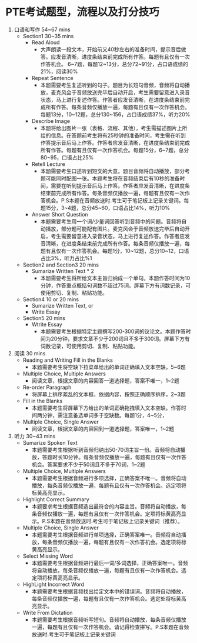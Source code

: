 # PTE考试题型，流程以及打分技巧

1. 口语和写作 54~67 mins
    - Section1 30~35 mins
        - Read Aloud
            - 大声朗读一段文本，开始前又40秒左右的准备时间，提示音后做答。应发音清晰，进度条结束前完成所有作答。每题有且仅有一次作答机会。
            6~7题，每题12~13分，总分72~91分，占口语成绩的21%，阅读30%
        - Repeat Sentence
            - 本题需要考生复述听到的句子。题目为长短句音频，音频将自动播放，麦克风会于音频放送完毕后自动开启，考生需要留意进入录音状态，马上进行复述作答。作答者应发音清晰，在进度条结束前完成所有作答。每条音频仅播放一遍，每题有且仅有一次作答机会。每题13分，10~12题，总分130~156，占口语成绩37%，听力20%
        - Describe Image
            -  本题将给出图片一张（表格、流程、其他），考生需描述图片上所给的信息。在答题前考生将有25秒钟的准备时间，考生需在听到作答提示音后马上作答。作答者应发音清晰，在进度条结束前完成所有作答。每题有且仅有一次作答机会。每题15分，6~7题，总分80~95，口语占比25%
        - Retell Lecture
            - 本题需要考生口述听到短文的大意。题目音频将自动播放，部分考题可能同时配图一张。本题考生将在音频结束后有10秒的准备时间，需要在听到提示音后马上作答。作答者应发音清晰，在进度条结束前完成所有作答。每条音频仅播放一遍，每题有且仅有一次作答机会。P.S本题在音频放送时.考生可于笔记板上记录关键词。每题15分，3~4题，总分45~60，口语占比14%，听力10%
        - Answer Short Question
            - 本题需要考生用一个词/少量词回答听到音频中的问题。音频将自动播放，部分题可能配有图片。麦克风会于音频放送完毕后自动开启，考生需要留意进入录音状态，马上进行复述作答。作答者应发音清晰，在进度条结束前完成所有作答。每条音频仅播放一遍，每题有且仅有一次作答机会。每题1分，10~12题，总分10~12，口语占比3%，听力占比%1
    - Section2 and Section3 20 mins
        - Sumarize Written Text * 2
            - 本题需要考生将所给文本主旨归纳成一个单句。本题作答时间为10分钟，作答重点概括句词数不超过75词。屏幕下方有词数记录，可使用剪切、复制、粘贴功能。
    - Section4 10 or 20 mins
        - Sumarize Written Text, or
        - Write Essay
    - Section5 20 mins
        - Wtrite Essay
            - 本题需要考生根据特定主题撰写200-300词的议论文。本题作答时间为20分钟，要求文章不少于200词且不多于300词。屏幕下方有词数记录，可使用剪切、复制、粘贴功能。
2. 阅读 30 mins
    - Reading and Writing Fill in the Blanks
        - 本题需要考生将空缺下拉菜单给出的单词正确填入文本空缺，5~6题
    - Multiple Choice, Multiple Answers
        - 阅读文章，根据文章的内容回答一道选择题，答案不唯一，1~2题
    - Re-order Paragraph
        - 将屏幕上排序紊乱的文本框，依据内容，按照正确顺序排序，2~3题
    - Fill in the Blanks
        - 本题需要考生将屏幕下方给出的单词正确拖拽填入文本空缺。作答时间两分钟，需注意备选单词多于空缺数。每题1分，4~5分，
    - Multiple Choice, Single Answer
        - 阅读文章，根据文章的内容回到一道选择题，答案唯一，1~2题
3. 听力 30~43 mins
    - Sumarize Spoken Text
        - 本题需要考生根据听到音频归纳出50-70词主旨一份。音频将自动播放，答题时长10分钟。每条音频仅播放一遍，每题有且仅有一次作答机会。答案要求不少于50词且不多于70词，1~2题
    - Multiple Choice, Multiple Answers
        - 本题需要考生根据音频进行多项选择，正确答案不唯一。音频将自动播放，每条音频仅播放一遍，每题有且仅有一次作答机会。选定项将标黄高亮显示。
    - Highlight Correct Summary
        - 本题要求考生根据音频选出最符合的内容主旨。音频将自动播放，每条音频仅播放一遍，每题有且仅有一次作答机会。定项将标黄高亮显示。P.S本题在音频放送时.考生可于笔记板上记录关键词（推荐）。
    - Multiple Choice, Single Answer
        - 本题需要考生根据音频进行单项选择，正确答案唯一。音频将自动播放，每条音频仅播放一遍，每题有且仅有一次作答机会。选定项将标黄高亮显示。
    - Select Missing Word
        - 本题需要考生根据音频进行最后一词/多词选择，正确答案唯一。音频将自动播放，每条音频仅播放一遍，每题有且仅有一次作答机会。选定项将标黄高亮显示。
    - HighLight Incorrect Word
        - 本题需要考生根据音频找出给定文本中的错误词。音频将自动播放，每条音频仅播放一遍，每题有且仅有一次作答机会。选定处将标黄高亮显示。
    - Write From Dictation
        - 本题需要考生根据音频听写短句。音频将自动播放，每条音频仅播放一遍，每题有且仅有一次作答机会。请记得检查拼写。P.S本题在音频放送时.考生可于笔记板上记录关键词

    